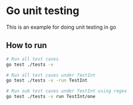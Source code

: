 # Go unit testing
This is an example for doing unit testing in go
## How to run
```sh
# Run all test cases
go test ./tests -v

# Run all test cases under TestInt
go test ./tests -v -run TestInt 

# Run sub test cases under TestInt using regex
go test ./tests -v run TestInt/one
```